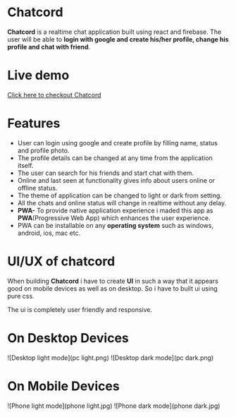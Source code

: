 # Chatcord

**Chatcord** is a realtime chat application built using react and firebase.
The user will be able to **login with google and create his/her profile, change his profile and chat with friend**.

#  Live  demo	
[Click here to checkout Chatcord](https://chatcord-7e9a8.firebaseapp.com/)

# Features

  * User can login using google and create profile by filling name, status and profile photo.
  * The profile details can be changed at any time from the application itself.
  * The user can search for his friends and start chat with them.
  * Online and last seen at functionality gives info about users online or offline status.
  * The theme of application can be changed to light or dark from setting.
  * All the chats and online status will change in realtime without any delay.
  *  **PWA-**  To provide native application experience i maded this app as **PWA**(Progressive Web App) which enhances the user experience.
  * PWA can be installable on any **operating system** such as windows, android, ios, mac etc.
  

# UI/UX of chatcord

When building **Chatcord** i have to create **UI** in such a way that it appears good on mobile devices as well as on desktop. So i have to built ui using pure css.

The ui is completely user friendly and responsive.
# On Desktop Devices
![Desktop light mode](pc light.png)
![Desktop dark mode](pc dark.png)
# On Mobile Devices
![Phone light mode](phone light.jpg)
![Phone dark mode](phone dark.jpg)




	

